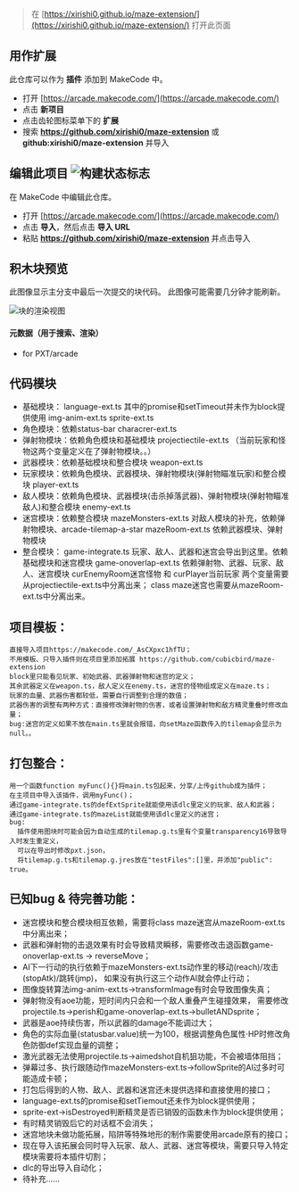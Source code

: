  


> 在 [https://xirishi0.github.io/maze-extension/](https://xirishi0.github.io/maze-extension/) 打开此页面

## 用作扩展

此仓库可以作为 **插件** 添加到 MakeCode 中。

* 打开 [https://arcade.makecode.com/](https://arcade.makecode.com/)
* 点击 **新项目**
* 点击齿轮图标菜单下的 **扩展**
* 搜索 **https://github.com/xirishi0/maze-extension** 或 **github:xirishi0/maze-extension** 并导入

## 编辑此项目 ![构建状态标志](https://github.com/xirishi0/maze-extension/workflows/MakeCode/badge.svg)

在 MakeCode 中编辑此仓库。

* 打开 [https://arcade.makecode.com/](https://arcade.makecode.com/)
* 点击 **导入**，然后点击 **导入 URL**
* 粘贴 **https://github.com/xirishi0/maze-extension** 并点击导入

## 积木块预览

此图像显示主分支中最后一次提交的块代码。
此图像可能需要几分钟才能刷新。

![块的渲染视图](https://github.com/xirishi0/maze-extension/raw/master/.github/makecode/blocks.png)

#### 元数据（用于搜索、渲染）

* for PXT/arcade
<script src="https://makecode.com/gh-pages-embed.js"></script><script>makeCodeRender("{{ site.makecode.home_url }}", "{{ site.github.owner_name }}/{{ site.github.repository_name }}");</script>


## 代码模块
* 基础模块：
    language-ext.ts 其中的promise和setTimeout并未作为block提供使用
    img-anim-ext.ts 
    sprite-ext.ts
* 角色模块：依赖status-bar
    characrer-ext.ts
* 弹射物模块：依赖角色模块和基础模块
    projectiectile-ext.ts
    （当前玩家和怪物这两个变量定义在了弹射物模块。。）
* 武器模块：依赖基础模块和整合模块
    weapon-ext.ts
* 玩家模块：依赖角色模块、武器模块、弹射物模块(弹射物瞄准玩家)和整合模块
    player-ext.ts
* 敌人模块：依赖角色模块、武器模块(击杀掉落武器)、弹射物模块(弹射物瞄准敌人)和整合模块
    enemy-ext.ts
* 迷宫模块：依赖整合模块
    mazeMonsters-ext.ts 对敌人模块的补充，依赖弹射物模块、arcade-tilemap-a-star
    mazeRoom-ext.ts 依赖武器模块、弹射物模块
* 整合模块：
    game-integrate.ts 玩家、敌人、武器和迷宫会导出到这里。依赖基础模块和迷宫模块
    game-onoverlap-ext.ts 依赖弹射物、武器、玩家、敌人、迷宫模块
curEnemyRoom迷宫怪物 和 curPlayer当前玩家 两个变量需要从projectiectile-ext.ts中分离出来；
class maze迷宫也需要从mazeRoom-ext.ts中分离出来。

## 项目模板：
    直接导入项目https://makecode.com/_AsCXpxc1hfTU；
    不用模板、只导入插件则在项目里添加拓展 https://github.com/cubicbird/maze-extension
    block里只能看见玩家、初始武器、武器弹射物和迷宫的定义；
    其余武器定义在weapon.ts，敌人定义在enemy.ts，迷宫的怪物组成定义在maze.ts；
    玩家的血量、武器伤害都较低，需要自行调整到合理的数值；
    武器伤害的调整有两种方式：直接修改弹射物的伤害，或者设置弹射物和敌方精灵重叠时修改血量；
    bug:迷宫的定义如果不放在main.ts里就会报错，向setMaze函数传入的tilemap会显示为null。。

## 打包整合：
    用一个函数function myFunc(){}将main.ts包起来，分享/上传github成为插件；
    在主项目中导入该插件，调用myFunc()；
    通过game-integrate.ts的defExtSprite就能使用该dlc里定义的玩家、敌人和武器；
    通过game-integrate.ts的mazeList就能使用该dlc里定义的迷宫；
    bug: 
      插件使用图块时可能会因为自动生成的tilemap.g.ts里有个变量transparency16导致导入时发生重定义，
      可以在导出时修改pxt.json，
      将tilemap.g.ts和tilemap.g.jres放在"testFiles":[]里，并添加"public": true。

## 已知bug & 待完善功能：
* 迷宫模块和整合模块相互依赖，需要将class maze迷宫从mazeRoom-ext.ts中分离出来；
* 武器和弹射物的击退效果有时会导致精灵瞬移，需要修改击退函数game-onoverlap-ext.ts -> reverseMove；
* AI下一行动的执行依赖于mazeMonsters-ext.ts动作里的移动(reach)/攻击(stopAtk)/跳转(jmp)，
  如果没有执行这三个动作AI就会停止行动；
* 图像旋转算法img-anim-ext.ts->transformImage有时会导致图像失真；
* 弹射物没有aoe功能，短时间内只会和一个敌人重叠产生碰撞效果，
  需要修改projectile.ts->perish和game-onoverlap-ext.ts->bulletANDsprite；
* 武器是aoe持续伤害，所以武器的damage不能调过大；
* 角色的实际血量(statusbar.value)统一为100，根据调整角色属性·HP时修改角色防御def实现血量的调整；
* 激光武器无法使用projectile.ts->aimedshot自机狙功能，不会被墙体阻挡；
* 弹幕过多、执行跟随动作mazeMonsters-ext.ts->followSprite的AI过多时可能造成卡顿；
* 打包后得到的人物、敌人、武器和迷宫还未提供选择和直接使用的接口；
* language-ext.ts的promise和setTiemout还未作为block提供使用；
* sprite-ext->isDestroyed判断精灵是否已销毁的函数未作为block提供使用；
* 有时精灵销毁后它的对话框不会消失；
* 迷宫地块未做功能拓展，陷阱等特殊地形的制作需要使用arcade原有的接口；
* 现在导入该拓展会同时导入玩家、敌人、武器、迷宫等模块，需要只导入特定模块需要将本插件切割；
* dlc的导出导入自动化；
* 待补充……
